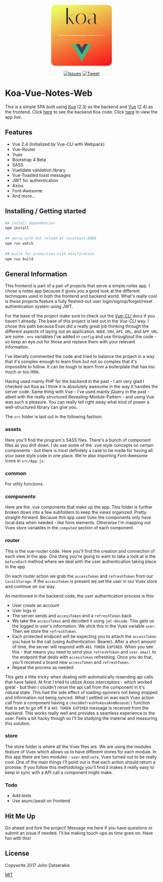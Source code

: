 <p align="center"><a href="https://koa-vue-notes-web.innermonkdesign.com/" target="_blank"><img width="200" src="./static/koa-vue-notes-icon.png"></a></p>

<p align="center">
  <a href="http://opensource.org/licenses/MIT"><img src="https://img.shields.io/badge/license-MIT-blue.svg" alt="Issues"></a>
  <a href="https://twitter.com/intent/tweet?text=Check%20this%20out:%20&url=%5Bobject%20Object%5D"><img src="https://img.shields.io/twitter/url/https/github.com/johndatserakis/koa-vue-notes-web.svg?style=social" alt="Tweet"></a>
</p>

# Koa-Vue-Notes-Web

This is a simple SPA built using [Koa](http://koajs.com/) (2.3) as the backend and [Vue](https://vuejs.org/) (2.4) as the frontend. Click [here](https://github.com/johndatserakis/koa-vue-notes-api) to see the backend Koa code. Click [here](https://koa-vue-notes-web.innermonkdesign.com/) to view the app live.

## Features
- Vue 2.4 (Initialized by Vue-CLI with Webpack)
- Vue-Router
- Vuex
- Bootstrap 4 Beta
- SASS
- Vuelidate validation library
- Vue-Toasted toast messages
- JWT for authentication
- Axios
- Font-Awesome
- And more...

## Installing / Getting started

``` bash
## install dependencies
npm install

## serve with hot reload at localhost:8080
npm run watch

## build for production with minification
npm run build
```

## General Information

This frontend is part of a pair of projects that serve a simple notes app. I chose a notes app because it gives you a good look at the different techniques used in both the frontend and backend world. What's really cool is these projects feature a fully fleshed-out user login/signup/forgot/reset authentication system using JWT.

For the base of the project make sure to check out the [Vue-CLI](https://github.com/vuejs/vue-cli) docs if you haven't already. The base of this project is laid out in the *Vue-CLI* way. I chose this path because Evan did a really great job thinking through the different aspects of laying out an application. `NODE_ENV`, `API_URL`, and `APP_URL` are some `.env` variables I've added in `config` and use throughout the code - so keep an eye out for those and replace them with your relevant information.

I've liberally commented the code and tried to balance the project in a way that it's complex enough to learn from but not so complex that it's impossible to follow. It can be tough to learn from a boilerplate that has too much or too little.

Having used mainly PHP for the backend in the past - I am very glad I checked out Koa as I think it is absolutely awesome in the way it handles the server code. Same thing with Vue - I've used mainly jQuery in the past - albeit with the really structured Revealing-Module-Pattern - and using Vue was such a pleasure. You can really tell right away what kind of power a well-structured library can give you.

The `src` folder is laid out in the following fashion:

### assets

Here you'll find the program's SASS files. There's a bunch of component files as you drill down. I do use some of the .vue style concepts on certain components - but there is most definitely a case to be made for having all your base style code in one place. We're also importing Font-Awesome icons in `src/App.js`.

### common

For utlity functions.

### components

Here are the .vue components that make up the app. This folder is further broken down into a few subfolders to keep the views organized. Pretty straight-forward. Because this app used Vuex the components only have local data when needed - like form elements. Otherwise I'm mapping out Vuex store variables in the `computed` section of each component.

### router

This is the vue-router code. Here you'll find the creation and connection of each view in the app. One thing you're going to want to take a look at is the `beforeEach` method where we deal with the user authentication taking place in the app.

On each router action we grab the `accessToken` and `refreshToken` from our `localStorage`. If the `accessToken` is present we set the user in our Vuex store and continue on our way.

As mentioned in the backend code, the user authentication process is this:

- User create an account
- User logs in
- The server sends and `accessToken` and a `refreshToken` back
- We take the `accessToken` and decoded it using `jwt-decode`. This gets us the logged in user's information. We stick this in the Vuex variable `user`. Then we store the `refreshToken`.
- Each protected endpoint will be expecting you to attach the `accessToken` you have to the call (using Authentication: Bearer). After a short amount of time, the server will respond with `401 TOKEN EXPIRED`. When you see this - that means you need to send your `refreshToken` and `user.email` to the endpoint that deals with `accessToken` refreshing. Once you do that, you'll received a brand new `accessToken` and `refreshToken`.
- Repeat the process as needed.

This gets a little tricky when dealing with automatically resending api calls that have failed. At first I tried to utilize Axios interceptors - which worked great - but then I couldn't rerun the api call from the component in it's natural state. This had the side effect of loading-spinners not being stopped and information not being synced. What I settled on was each Vuex action call from a component having a `checkRefreshTokensAndResend()` function that is set to go off if a `401 TOKEN EXPIRED` message is received from the backend. This works really well and provides a seamless experience to the user. Feels a bit hacky though so I'll be studying the material and measuring this solution.

### store

The store folder is where all the Vuex files are. We are using the modules feature of Vuex which allows us to have different stores for each module. In this app there are two modules - `user` and `note`. Vuex turned out to be really cool. One of the main things I'll point out is that each action should return a promise. If you follow this methodology you'll find it makes it really easy to keep in sync with a API call a component might make.

### Todo

- Add tests
- Use async/await on frontend

## Hit Me Up

Go ahead and fork the project! Message me here if you have questions or submit an issue if needed. I'll be making touch-ups as time goes on. Have fun with this!

## License

Copywrite 2017 John Datserakis

[MIT](http://opensource.org/licenses/MIT)
